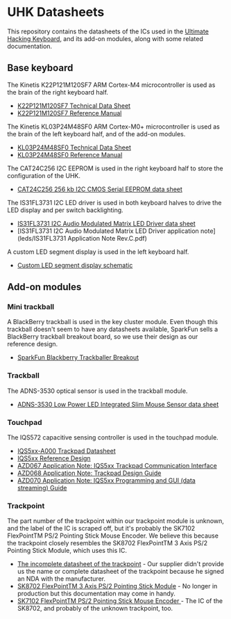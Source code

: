 # UHK Datasheets

This repository contains the datasheets of the ICs used in the [Ultimate Hacking Keyboard](https://ultimatehackingkeyboard.com/), and its add-on modules, along with some related documentation.

## Base keyboard

The Kinetis K22P121M120SF7 ARM Cortex-M4 microcontroller is used as the brain of the right keyboard half.
* [K22P121M120SF7 Technical Data Sheet](mcu/K22P121M120SF7.pdf)
* [K22P121M120SF7 Reference Manual](mcu/K22P121M120SF7RM.pdf)

The Kinetis KL03P24M48SF0 ARM Cortex-M0+ microcontroller is used as the brain of the left keyboard half, and of the add-on modules.

* [KL03P24M48SF0 Technical Data Sheet](mcu/KL03P24M48SF0-782281.pdf)
* [KL03P24M48SF0 Reference Manual](mcu/KL03P24M48SF0RM.pdf)

The CAT24C256 I2C EEPROM is used in the right keyboard half to store the configuration of the UHK.

* [CAT24C256 256 kb I2C CMOS Serial EEPROM data sheet](CAT24C256-D.pdf)

The IS31FL3731 I2C LED driver is used in both keyboard halves to drive the LED display and per switch backlighting.

* [IS31FL3731 I2C Audio Modulated Matrix LED Driver data sheet](leds/31FL3731.pdf)
* [IS31FL3731 I2C Audio Modulated Matrix LED Driver application note](leds/IS31FL3731 Application Note Rev.C.pdf)

A custom LED segment display is used in the left keyboard half.

* [Custom LED segment display schematic](leds/led-display.png)

## Add-on modules

### Mini trackball

A BlackBerry trackball is used in the key cluster module. Even though this trackball doesn't seem to have any datasheets available, SparkFun sells a BlackBerry trackball breakout board, so we use their design as our reference design.

* [SparkFun Blackberry Trackballer Breakout](https://www.sparkfun.com/products/13169)

### Trackball

The ADNS-3530 optical sensor is used in the trackball module.

* [ADNS-3530 Low Power LED Integrated Slim Mouse Sensor data sheet](ADNS-3530.pdf)

### Touchpad

The IQS572 capacitive sensing controller is used in the touchpad module.

* [IQS5xx-A000 Trackpad Datasheet](touchpad/iqs5xx-a000_trackpad_datasheet.pdf)
* [IQS5xx Reference Design](touchpad/iqs5xx_reference_designs/IQS5xx.pdf)
* [AZD067 Application Note: IQS5xx Trackpad Communication Interface](touchpad/azd067_iqs5xx_trackpad_communication_interface.pdf)
* [AZD068 Application Note: Trackpad Design Guide](touchpad/azd068-trackpad_design_guide_2016.pdf)
* [AZD070 Application Note: IQS5xx Programming and GUI (data streaming) Guide](touchpad/azd070_iqs5xx_programming_and_data_streaming_guide.pdf)

### Trackpoint

The part number of the trackpoint within our trackpoint module is unknown, and the label of the IC is scraped off, but it's probably the SK7102 FlexPointTM PS/2 Pointing Stick Mouse Encoder. We believe this because the trackpoint closely resembles the SK8702 FlexPointTM 3 Axis PS/2 Pointing Stick Module, which uses this IC.

* [The incomplete datasheet of the trackpoint](trackpoint/trackpoint_module.pdf) - Our supplier didn't provide us the name or complete datasheet of the trackpoint because he signed an NDA with the manufacturer.
* [SK8702 FlexPointTM 3 Axis PS/2 Pointing Stick Module](trackpoint/DS0013_SK8702_Datasheet.pdf) - No longer in production but this documentation may come in handy.
* [SK7102 FlexPointTM PS/2 Pointing Stick Mouse Encoder ](trackpoint/DS0006%20SK7102%20Datasheet.pdf) - The IC of the SK8702, and probably of the unknown trackpoint, too.
